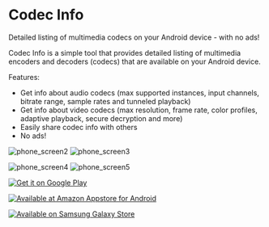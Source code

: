 # Codec Info
Detailed listing of multimedia codecs on your Android device - with no ads!

Codec Info is a simple tool that provides detailed listing of multimedia encoders and decoders (codecs) that are available on your Android device.

Features:
- Get info about audio codecs (max supported instances, input channels, bitrate range, sample rates and tunneled playback)
- Get info about video codecs (max resolution, frame rate, color profiles, adaptive playback, secure decryption and more)
- Easily share codec info with others
- No ads!

![phone_screen2](https://user-images.githubusercontent.com/3923037/92001672-41bf4c80-ed3f-11ea-916d-0dd2d62931b1.png)
![phone_screen3](https://user-images.githubusercontent.com/3923037/92001686-4552d380-ed3f-11ea-9421-dce8936601d5.png)

![phone_screen4](https://user-images.githubusercontent.com/3923037/92001692-47b52d80-ed3f-11ea-9330-79a972432246.png)
![phone_screen5](https://user-images.githubusercontent.com/3923037/92001696-484dc400-ed3f-11ea-8cf4-b66169007832.png)



<a href='https://play.google.com/store/apps/details?id=com.parseus.codecinfo&pcampaignid=MKT-Other-global-all-co-prtnr-py-PartBadge-Mar2515-1'><img alt='Get it on Google Play' src='https://play.google.com/intl/en_us/badges/images/generic/en_badge_web_generic.png'/></a>

<a href='http://www.amazon.com/gp/product/B07H4ZR164/ref=mas_pm_codec_info'><img alt='Available at Amazon Appstore for Android' src='https://images-na.ssl-images-amazon.com/images/G/01/mobile-apps/devportal2/res/images/amazon-appstore-badge-english-black.png' /></a>

<a href="https://galaxy.store/codecinfo"><img src="https://img.samsungapps.com/seller/images/badges/galaxyStore/png_big/GalaxyStore_English.png?ver=1598854688000" alt="Available on Samsung Galaxy Store" style="max-width: 100%; height: auto;"></a>
